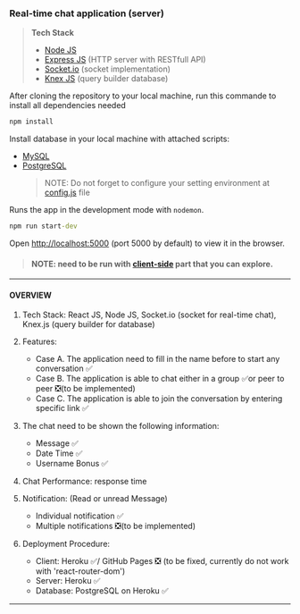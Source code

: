### Real-time chat application (server)

> **Tech Stack**
>
> - [Node JS](https://nodejs.org)
> - [Express JS](https://expressjs.com) (HTTP server with RESTfull API)
> - [Socket.io](https://socket.io) (socket implementation)
> - [Knex JS](http://knexjs.org/) (query builder database)

After cloning the repository to your local machine, run this commande to install all dependencies needed

```cmd
npm install
```

Install database in your local machine with attached scripts:

- [MySQL](https://raw.githubusercontent.com/nhbduy/chat-application-server/master/scriptDB-mysql.sql)
- [PostgreSQL](https://raw.githubusercontent.com/nhbduy/chat-application-server/master/scriptDB-postgresql.sql)
  > NOTE: Do not forget to configure your setting environment at [config.js](https://raw.githubusercontent.com/nhbduy/chat-application-server/master/config.js) file

Runs the app in the development mode with `nodemon`.

```cmd
npm run start-dev
```

Open [http://localhost:5000](http://localhost:5000) (port 5000 by default) to view it in the browser.

> #### NOTE: need to be run with [client-side](https://github.com/nhbduy/chat-application) part that you can explore.


___

#### OVERVIEW

1. Tech Stack: React JS, Node JS, Socket.io (socket for real-time chat), Knex.js (query builder for database) 
2. Features:
    - Case A. The application need to fill in the name before to start any conversation ✅
    - Case B. The application is able to chat either in a group ✅or peer to peer ❎(to be implemented)
    - Case C. The application is able to join the conversation by entering specific link ✅
3. The chat need to be shown the following information:
   - Message ✅
   - Date Time ✅
   - Username Bonus ✅

4. Chat Performance: response time
5. Notification: (Read or unread Message)
   - Individual notification ✅
   - Multiple notifications ❎(to be implemented)

6. Deployment Procedure:
   - Client: Heroku ✅/ GitHub Pages ❎ (to be fixed, currently do not work with 'react-router-dom')
   - Server: Heroku ✅
   - Database: PostgreSQL on Heroku ✅

___